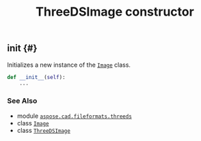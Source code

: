 ﻿---
title: ThreeDSImage constructor
second_title: Aspose.CAD for Python via .NET API References
description: 
type: docs
weight: 10
url: /python-net/aspose.cad.fileformats.threeds/threedsimage/__init__/
is_root: false
---

## __init__ {#}

Initializes a new instance of the [`Image`](/cad/python-net/aspose.cad/image) class.



```python
def __init__(self):
    ...
```





### See Also
* module [`aspose.cad.fileformats.threeds`](../../)
* class [`Image`](/cad/python-net/aspose.cad/image)
* class [`ThreeDSImage`](/cad/python-net/aspose.cad.fileformats.threeds/threedsimage)
